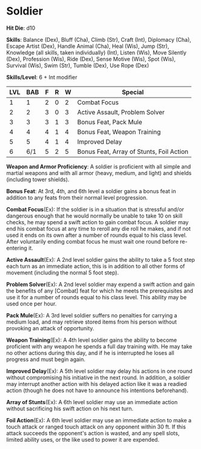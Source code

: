 # Soldier 

**Hit Die**: d10

**Skills**: Balance (Dex), Bluff (Cha), Climb (Str), Craft (Int), Diplomacy (Cha), Escape Artist (Dex), Handle Animal (Cha), Heal (Wis), Jump (Str), Knowledge (all skills, taken individually) (Int), Listen (Wis), Move Silently (Dex), Profession (Wis), Ride (Dex), Sense Motive (Wis), Spot (Wis), Survival (Wis), Swim (Str), Tumble (Dex), Use Rope (Dex)

**Skills/Level**: 6 + Int modifier

LVL | BAB | F | R | W | Special 
--- | --- | - | - | - | ------- 
1   | 1   | 2 | 0 | 2 | Combat Focus          
2   | 2   | 3 | 0 | 3 | Active Assault, Problem Solver          
3   | 3   | 3 | 1 | 3 | Bonus Feat, Pack Mule 
4   | 4   | 4 | 1 | 4 | Bonus Feat, Weapon Training
5   | 5   | 4 | 1 | 4 | Improved Delay        
6   | 6/1 | 5 | 2 | 5 | Bonus Feat, Array of Stunts, Foil Action

**Weapon and Armor Proficiency**: A soldier is proficient with all simple and martial weapons and with all armor (heavy, medium, and light) and shields (including tower shields).

**Bonus Feat**: At 3rd, 4th, and 6th level a soldier gains a bonus feat in addition to any feats from their normal level progression.

**Combat Focus**(Ex): If the soldier is in a situation that is stressful and/or dangerous enough that he would normally be unable to take 10 on skill checks, he may spend a swift action to gain combat focus. A soldier may end his combat focus at any time to reroll any die roll he makes, and if not used it ends on its own after a number of rounds equal to his class level. After voluntarily ending combat focus he must wait one round before re-entering it.

**Active Assault**(Ex): A 2nd level soldier gains the ability to take a 5 foot step each turn as an immediate action, this is in addition to all other forms of movement (including the normal 5 foot step).

**Problem Solver**(Ex): A 2nd level soldier may expend a swift action and gain the benefits of any [Combat] feat for which he meets the prerequisites and use it for a number of rounds equal to his class level. This ability may be used once per hour.

**Pack Mule**(Ex): A 3rd level soldier suffers no penalties for carrying a medium load, and may retrieve stored items from his person without provoking an attack of opportunity.

**Weapon Training**(Ex): A 4th level soldier gains the ability to become proficient with any weapon he spends a full day training with. He may take no other actions during this day, and if he is interrupted he loses all progress and must begin again.

**Improved Delay**(Ex): A 5th level soldier may delay his actions in one round without compromising his initiative in the next round. In addition, a soldier may interrupt another action with his delayed action like it was a readied action (though he does not have to announce his intentions beforehand).

**Array of Stunts**(Ex): A 6th level soldier may use an immediate action without sacrificing his swift action on his next turn.

**Foil Action**(Ex): A 6th level soldier may use an immediate action to make a touch attack or ranged touch attack on any opponent within 30 ft. If this attack succeeds the opponent's action is wasted, and any spell slots, limited ability uses, or the like used to power it are expended.

